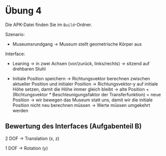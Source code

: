# Übung 4

Die APK-Datei finden Sie im `Build`-Ordner.

Szenario:
- Museumsrundgang
-> Museum stellt geometrische Körper aus

Interface:
- Leaning
-> in zwei Achsen (vor/zurück, links/rechts)
-> sitzend auf drehbaren Stuhl

- Initiale Position speichern
-> Richtungsvektor berechnen zwischen aktueller Position und initialer Position
  -> Richtungsvektor-y auf initiale Höhe setzen, damit die Höhe immer gleich bleibt
  -> alte Position + (Richtungsvektor * Beschleunigungsfaktor der Transferfunktion) = neue Position
  -> wir bewegen das Museum statt uns, damit wir die initiale Position nicht neu berechnen müssen
    -> Werte müssen umgekehrt werden



## Bewertung des Interfaces (Aufgabenteil B)

2 DOF -> Translation (x, z)

1 DOF -> Rotation (y)